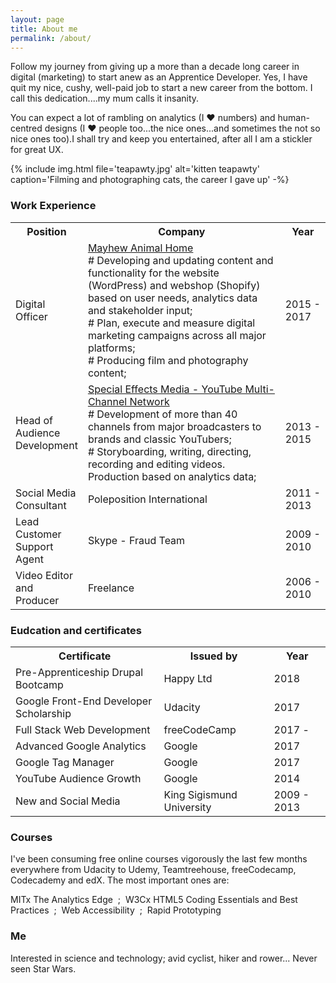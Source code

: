 ```yaml
---
layout: page
title: About me
permalink: /about/
---
```


Follow my journey from giving up a more than a decade long career in digital (marketing) to start anew as an Apprentice Developer. Yes, I have quit my nice, cushy, well-paid job to start a new career from the bottom. I call this dedication....my mum calls it insanity.

You can expect a lot of rambling on analytics (I ❤️ numbers) and human-centred designs (I ❤️ people too...the nice ones...and sometimes the not so nice ones too).I shall try and keep you entertained, after all I am a stickler for great UX.

{% include img.html file='teapawty.jpg' alt='kitten teapawty'
caption='Filming and photographing cats, the career I gave up' -%}

<h3><i class="fas fa-briefcase"></i> Work Experience</h3>

<table>
	<tbody>
		<tr>
			<th>Position</th>
			<th style="width: 843px;">Company</th>
			<th style="width: 99px;">Year</th>
		</tr>
		<tr>
			<td>Digital Officer</td>
			<td style="width: 843px;"><a href="https://themayhwe.org">Mayhew Animal Home</a><br />
			# Developing and updating content and functionality for the website (WordPress) and webshop (Shopify) based on user needs, analytics data and stakeholder input;<br />
			# Plan, execute and measure digital marketing campaigns across all major platforms;<br />
			# Producing film and photography content;</td>
			<td style="width: 99px;">2015 - 2017</td>
		</tr>
		<tr>
			<td>Head of Audience Development</td>
			<td style="width: 843px;"><a href="http://speceffectmedia.com/">Special Effects Media - YouTube Multi-Channel Network</a><br />
			# Development of more than 40 channels from major broadcasters to brands and classic YouTubers;<br />
			# Storyboarding, writing, directing, recording and editing videos. Production based on analytics data;</td>
			<td style="width: 99px;">2013 - 2015</td>
		</tr>
		<tr>
			<td>Social Media Consultant</td>
			<td style="width: 843px;">Poleposition International</td>
			<td style="width: 99px;">2011 - 2013</td>
		</tr>
		<tr>
			<td>Lead Customer Support Agent</td>
			<td style="width: 843px;">Skype - Fraud Team</td>
			<td style="width: 99px;">2009 - 2010</td>
		</tr>
		<tr>
			<td>Video Editor and Producer</td>
			<td style="width: 843px;">Freelance</td>
			<td style="width: 99px;">2006 - 2010</td>
		</tr>
	</tbody>
</table>

<h3><i class="fas fa-graduation-cap"></i> Eudcation and certificates</h3>

<table>
	<tbody>
		<tr>
			<th>Certificate</th>
			<th>Issued by</th>
			<th>Year</th>
		</tr>
		<tr>
			<td>Pre-Apprenticeship Drupal Bootcamp</td>
			<td>Happy Ltd</td>
			<td>2018</td>
		</tr>
		<tr>
			<td>Google Front-End Developer Scholarship</td>
			<td>Udacity</td>
			<td>2017</td>
		</tr>
		<tr>
			<td>Full Stack Web Development</td>
			<td>freeCodeCamp</td>
			<td>2017 -</td>
		</tr>
		<tr>
			<td>Advanced Google Analytics</td>
			<td>Google</td>
			<td>2017</td>
		</tr>
		<tr>
			<td>Google Tag Manager</td>
			<td>Google</td>
			<td>2017</td>
		</tr>
		<tr>
			<td>YouTube Audience Growth</td>
			<td>Google</td>
			<td>2014</td>
		</tr>
		<tr>
			<td>New and Social Media</td>
			<td>King Sigismund University</td>
			<td>2009 - 2013</td>
		</tr>
	</tbody>
</table>

<h3><i class="fas fa-file-code"></i> Courses</h3>

<p>I've been consuming free online courses vigorously the last few months everywhere from Udacity to Udemy, Teamtreehouse, freeCodecamp, Codecademy and edX.&nbsp;The most important ones are:</p>

<p>MITx The Analytics Edge &nbsp;; &nbsp;W3Cx HTML5 Coding Essentials and Best Practices &nbsp;; &nbsp;Web Accessibility &nbsp;; &nbsp;Rapid Prototyping&nbsp;</p>

<h3><i class="fas fa-user-astronaut"></i> Me</h3>

<p>Interested in science&nbsp;and technology;&nbsp;avid cyclist, hiker and rower... Never seen Star Wars.</p>